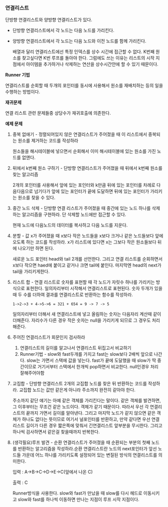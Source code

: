### 연결리스트

단방향 연결리스트와 양방향 연결리스트가 있다.

- 단방향 연결리스트에서 각 노드는 다음 노드를 가리킨다.

- 양방향 연결리스트에서 각 노드는 다음 노드와 이전 노드를 함께 가리킨다.

  배열과 달리 연결리스트에선 특정 인덱스를 상수 시간에 접근할 수 없다. K번째 원소를 찾고싶다면 K번 루프를 돌아야 한다. 그럼에도 쓰는 이유는 리스트의 시작 지점에서 아이템을 추가하거나 삭제하는 연산을 상수시간안에 할 수 있기 때문이다.



 **Runner 기법**

연결리스트를 순회할 때 두개의 포인터를 동시에 사용해서 원소를 재배치하는 등의 일을 수행하는 방법이다.



**재귀문제**

연결 리스트 관련 문제들중 상당수가 재귀호출에 의존한다.



**예제 문제**

1. 중복 없애기 - 정렬되어있지 않은 연결리스트가 주어졌을 때 이 리스트에서 중복되는 원소를 제거하는 코드를 작성하라

   원소들을 해시테이블에 넣으면서 순회해서 이미 해시테이블에 있는 원소를 가진 노드를 없앤다.

2. 뒤에서 k번째 원소 구하기 - 단방향 연결리스트가 주어졌을 때 뒤에서 k번째 원소를 찾는 알고리즘

   2개의 포인터를 사용해서 앞에 있는 포인터와 k만큼 뒤에 있는 포인터를 차례로 다음다음으로 넘기다가 앞에 있는 포인터가 끝에 도달하면 뒤에 있는 포인터가 가리키는 원소를 찾을 수 있다.

3. 중간 노드 삭제 - 단방향 연결 리스트가 주어졌을 때 중간에 있는 노드 하나를 삭제하는 알고리즘을 구현하라. 단 삭제할 노드에만 접근할 수 있다.

   현재 노드에 다음노드의 데이터를 복사하고 다음 노드를 지운다.

4. 분할 - 값 x가 주어졌을 때 x보다 작은 노드들을 x보다 크거나 같은 노드들보다 앞에 오도록 하는 코드를 작성하라. x가 리스트에 있다면 x는 그보다 작은 원소들보다 뒤에 나오기만 하면 된다.

   새로운 노드 포인터 head와 tail 2개를 선언한다. 그리고 연결 리스트를 순회하면서 x보다 작으면 haed에 붙이고 같거나 크면 tail에 붙인다. 마지막엔 head의 next가 tail을 가리키게한다.
   
5. 리스트 합 - 연결 리스트로 숫자를 표현할 때 각 노드가 자릿수 하나를 가리키는 방식으로 표현한다. 일의자리부터 시작해서 연결리스트로 표현된다. 숫자 두개가 있을 때 두 수를 더하여 결과를 연결리스트로 반환하는 함수를 작성하라. 

   ```1->2->3 + 4->5->6 = 321 + 654 = 9 -> 7 -> 5```

   일의자리부터 더해서 새 연결리스트에 넣고 올림하는 숫자는 다음자리 계산때 같이 더해준다. 자리수가 다른 경우 작은 숫자는 null을 가리키게 되므로 그 경우도 처리해준다.

6. 주어진 연결리스트가 회문인지 검사하라

   1. 연결리스트의 길이를 알고나서 연결리스트 뒤집고서 비교하기
   2. Runner기법 - slow와 fast두개를 가지고 fast는 slow보다 2배씩 앞으로 나간다. slow는 가면서 스택에 값을 넣는다. fast가 끝에 도달했을 때 slow가 딱 중간이므로 거기서부터 스택에서 한개씩 pop하면서 비교한다. null인경우 처리 잘해주어야함

7. 교집합 - 단방향 연결리스트 2개의 교집합 노드를 찾은 뒤 반환하는 코드를 작성하라. 교집합 노드는 값만 같은게 아니라 주소까지 완전히 같아야 한다.

   주소까지 같단 얘기는 아예 같은 객체를 가리킨다는 말이다. 같은 객체를 발견하면, 그 이후부터는 무조건 같은 노드이다. 객체가 같기 때문이다. 따라서 우선 각 연결리스트의 끝까지 가면서 길이를 알아낸다. 그리고 마지막 노드가 같지 않으면 같은 객체가 하나도 없다는 뜻이므로 여기서 널포인터를 반환하고, 만약 같다면 우선 연결리스트 길이가 다른 경우 짧은쪽에 맞춰서 긴연결리스트 앞부분을 무시한다. 그리고 하나씩 검사하면서 같은걸 찾을때까지 반복한다.

8. (생각필요)루프 발견 - 순환 연결리스트가 주어졌을 때 순환되는 부분의 첫째 노드를 반환하는 알고리즘을 작성하라.순환 연결리스트란 노드의 next포인터가 앞선 노드들 가운데 어느 하나를 가리키도록 설정되어 있는 변질된 방식의 연결리스트를 의미한다.

   입력 : A->B->C->D->E->C(앞에서 나온 C)

   출력 : C

   Runner방식을 사용한다. slow와 fast가 만났을 때 slow를 다시 헤드로 이동시키고 slow와 fast를 하나씩 이동하면 만나는 지점이 루프 시작 지점이다.

   